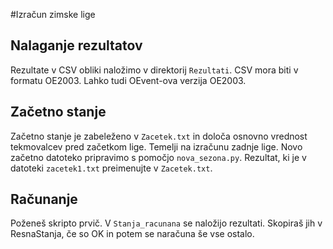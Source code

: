 #Izračun zimske lige

## Nalaganje rezultatov
Rezultate v CSV obliki naložimo v direktorij ```Rezultati```. CSV mora biti v formatu OE2003. Lahko tudi OEvent-ova verzija OE2003.

## Začetno stanje
Začetno stanje je zabeleženo v ```Zacetek.txt``` in določa osnovno vrednost tekmovalcev pred začetkom lige. Temelji na izračunu zadnje lige. Novo začetno datoteko pripravimo s pomočjo ```nova_sezona.py```. Rezultat, ki je v datoteki ```zacetek1.txt``` preimenujte v ```Zacetek.txt```.

## Računanje
Poženeš skripto prvič. V ```Stanja_racunana``` se naložijo rezultati. Skopiraš jih v ResnaStanja, če so OK in potem se naračuna še vse ostalo.